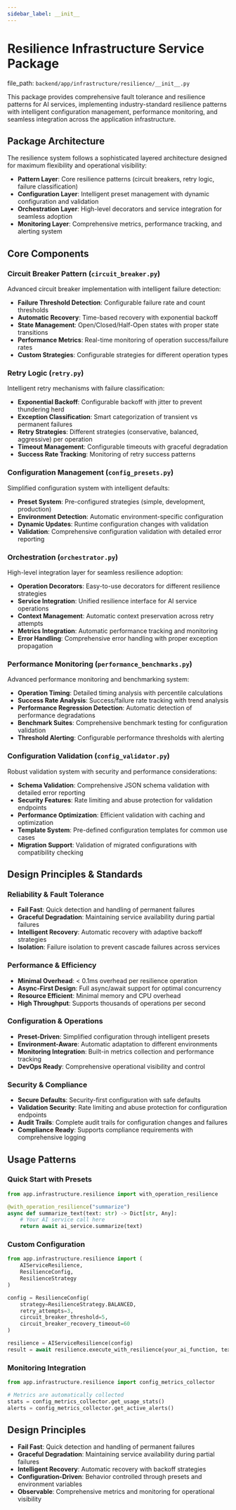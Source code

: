 ```yaml
---
sidebar_label: __init__
---
```


# Resilience Infrastructure Service Package

  file_path: `backend/app/infrastructure/resilience/__init__.py`

This package provides comprehensive fault tolerance and resilience patterns for AI services,
implementing industry-standard resilience patterns with intelligent configuration management,
performance monitoring, and seamless integration across the application infrastructure.

## Package Architecture

The resilience system follows a sophisticated layered architecture designed for maximum
flexibility and operational visibility:

- **Pattern Layer**: Core resilience patterns (circuit breakers, retry logic, failure classification)
- **Configuration Layer**: Intelligent preset management with dynamic configuration and validation
- **Orchestration Layer**: High-level decorators and service integration for seamless adoption
- **Monitoring Layer**: Comprehensive metrics, performance tracking, and alerting system

## Core Components

### Circuit Breaker Pattern (`circuit_breaker.py`)
Advanced circuit breaker implementation with intelligent failure detection:
- **Failure Threshold Detection**: Configurable failure rate and count thresholds
- **Automatic Recovery**: Time-based recovery with exponential backoff
- **State Management**: Open/Closed/Half-Open states with proper state transitions
- **Performance Metrics**: Real-time monitoring of operation success/failure rates
- **Custom Strategies**: Configurable strategies for different operation types

### Retry Logic (`retry.py`)
Intelligent retry mechanisms with failure classification:
- **Exponential Backoff**: Configurable backoff with jitter to prevent thundering herd
- **Exception Classification**: Smart categorization of transient vs permanent failures
- **Retry Strategies**: Different strategies (conservative, balanced, aggressive) per operation
- **Timeout Management**: Configurable timeouts with graceful degradation
- **Success Rate Tracking**: Monitoring of retry success patterns

### Configuration Management (`config_presets.py`)
Simplified configuration system with intelligent defaults:
- **Preset System**: Pre-configured strategies (simple, development, production)
- **Environment Detection**: Automatic environment-specific configuration
- **Dynamic Updates**: Runtime configuration changes with validation
- **Validation**: Comprehensive configuration validation with detailed error reporting

### Orchestration (`orchestrator.py`)
High-level integration layer for seamless resilience adoption:
- **Operation Decorators**: Easy-to-use decorators for different resilience strategies
- **Service Integration**: Unified resilience interface for AI service operations
- **Context Management**: Automatic context preservation across retry attempts
- **Metrics Integration**: Automatic performance tracking and monitoring
- **Error Handling**: Comprehensive error handling with proper exception propagation

### Performance Monitoring (`performance_benchmarks.py`)
Advanced performance monitoring and benchmarking system:
- **Operation Timing**: Detailed timing analysis with percentile calculations
- **Success Rate Analysis**: Success/failure rate tracking with trend analysis
- **Performance Regression Detection**: Automatic detection of performance degradations
- **Benchmark Suites**: Comprehensive benchmark testing for configuration validation
- **Threshold Alerting**: Configurable performance thresholds with alerting

### Configuration Validation (`config_validator.py`)
Robust validation system with security and performance considerations:
- **Schema Validation**: Comprehensive JSON schema validation with detailed error reporting
- **Security Features**: Rate limiting and abuse protection for validation endpoints
- **Performance Optimization**: Efficient validation with caching and optimization
- **Template System**: Pre-defined configuration templates for common use cases
- **Migration Support**: Validation of migrated configurations with compatibility checking

## Design Principles & Standards

### Reliability & Fault Tolerance
- **Fail Fast**: Quick detection and handling of permanent failures
- **Graceful Degradation**: Maintaining service availability during partial failures
- **Intelligent Recovery**: Automatic recovery with adaptive backoff strategies
- **Isolation**: Failure isolation to prevent cascade failures across services

### Performance & Efficiency
- **Minimal Overhead**: < 0.1ms overhead per resilience operation
- **Async-First Design**: Full async/await support for optimal concurrency
- **Resource Efficient**: Minimal memory and CPU overhead
- **High Throughput**: Supports thousands of operations per second

### Configuration & Operations
- **Preset-Driven**: Simplified configuration through intelligent presets
- **Environment-Aware**: Automatic adaptation to different environments
- **Monitoring Integration**: Built-in metrics collection and performance tracking
- **DevOps Ready**: Comprehensive operational visibility and control

### Security & Compliance
- **Secure Defaults**: Security-first configuration with safe defaults
- **Validation Security**: Rate limiting and abuse protection for configuration endpoints
- **Audit Trails**: Complete audit trails for configuration changes and failures
- **Compliance Ready**: Supports compliance requirements with comprehensive logging

## Usage Patterns

### Quick Start with Presets
```python
from app.infrastructure.resilience import with_operation_resilience

@with_operation_resilience("summarize")
async def summarize_text(text: str) -> Dict[str, Any]:
    # Your AI service call here
    return await ai_service.summarize(text)
```

### Custom Configuration
```python
from app.infrastructure.resilience import (
    AIServiceResilience,
    ResilienceConfig,
    ResilienceStrategy
)

config = ResilienceConfig(
    strategy=ResilienceStrategy.BALANCED,
    retry_attempts=3,
    circuit_breaker_threshold=5,
    circuit_breaker_recovery_timeout=60
)

resilience = AIServiceResilience(config)
result = await resilience.execute_with_resilience(your_ai_function, text)
```

### Monitoring Integration
```python
from app.infrastructure.resilience import config_metrics_collector

# Metrics are automatically collected
stats = config_metrics_collector.get_usage_stats()
alerts = config_metrics_collector.get_active_alerts()
```

## Design Principles

- **Fail Fast**: Quick detection and handling of permanent failures
- **Graceful Degradation**: Maintaining service availability during partial failures
- **Intelligent Recovery**: Automatic recovery with backoff strategies
- **Configuration-Driven**: Behavior controlled through presets and environment variables
- **Observable**: Comprehensive metrics and monitoring for operational visibility
